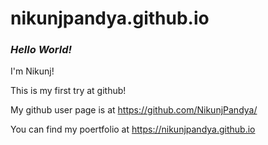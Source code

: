 # nikunjpandya.github.io

### *Hello World!*

I'm Nikunj!

This is my first try at github!

My github user page is at https://github.com/NikunjPandya/

You can find my poertfolio at https://nikunjpandya.github.io
